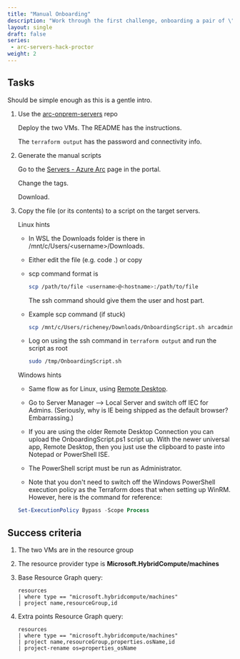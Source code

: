 ```yaml
---
title: "Manual Onboarding"
description: "Work through the first challenge, onboarding a pair of \"on prem\" machines into Azure and adding agents."
layout: single
draft: false
series:
 - arc-servers-hack-proctor
weight: 2
---
```


## Tasks

Should be simple enough as this is a gentle intro.

1. Use the [arc-onprem-servers](https://github.com/azurecitadel/arc-onprem-servers) repo

    Deploy the two VMs. The README has the instructions.

    The `terraform output` has the password and connectivity info.

1. Generate the manual scripts

    Go to the [Servers - Azure Arc](https://portal.azure.com/#blade/HubsExtension/BrowseResource/resourceType/Microsoft.HybridCompute%2Fmachines) page in the portal.

    Change the tags.

    Download.

1. Copy the file (or its contents) to a script on the target servers.

    Linux hints

    * In WSL the Downloads folder is there in /mnt/c/Users/\<username>/Downloads.

    * Either edit the file (e.g. code .) or copy

    * scp command format is

        ```bash
        scp /path/to/file <username>@<hostname>:/path/to/file
        ```

        The ssh command should give them the user and host part.

    * Example scp command (if stuck)

        ```bash
        scp /mnt/c/Users/richeney/Downloads/OnboardingScript.sh arcadmin@arc-f7a1d2eb-ubuntu-01.uksouth.cloudapp.azure.com:/tmp
        ```

    * Log on using the ssh command in `terraform output` and run the script as root

        ```bash
        sudo /tmp/OnboardingScript.sh
        ```

    Windows hints

    * Same flow as for Linux, using [Remote Desktop](https://www.microsoft.com/p/microsoft-remote-desktop/9wzdncrfj3ps).

    * Go to Server Manager --> Local Server and switch off IEC for Admins. (Seriously, why is IE being shipped as the default browser? Embarrassing.)

    * If you are using the older Remote Desktop Connection you can upload the OnboardingScript.ps1 script up. With the newer universal app, Remote Desktop, then you just use the clipboard to paste into Notepad or PowerShell ISE.

    * The PowerShell script must be run as Administrator.

    * Note that you don't need to switch off the Windows PowerShell execution policy as the Terraform does that when setting up WinRM. However, here is the command for reference:

    ```powershell
    Set-ExecutionPolicy Bypass -Scope Process
    ```


## Success criteria

1. The two VMs are in the resource group
1. The resource provider type is **Microsoft.HybridCompute/machines**
1. Base Resource Graph query:

    ```text
    resources
    | where type == "microsoft.hybridcompute/machines"
    | project name,resourceGroup,id
    ```

1. Extra points Resource Graph query:

    ```text
    resources
    | where type == "microsoft.hybridcompute/machines"
    | project name,resourceGroup,properties.osName,id
    | project-rename os=properties_osName
    ```
